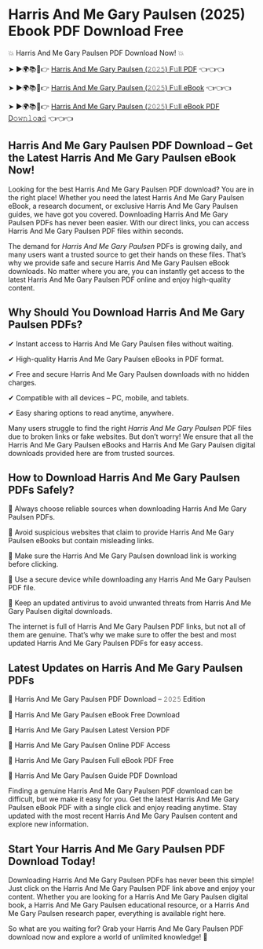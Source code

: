 # Harris And Me Gary Paulsen (2025) Ebook PDF Download Free

💥 Harris And Me Gary Paulsen PDF Download Now! 💥

➤ ►🌍📚📱👉 [Harris And Me Gary Paulsen (𝟸𝟶𝟸𝟻) F𝚞ll PDF](https://getpdf.xyz/harris-and-me-gary-paulsen) 👈👈👈


➤ ►🌍📚📱👉 [Harris And Me Gary Paulsen (𝟸𝟶𝟸𝟻) F𝚞ll eBook](https://getpdf.xyz/harris-and-me-gary-paulsen) 👈👈👈


➤ ►🌍📚📱👉 [Harris And Me Gary Paulsen (𝟸𝟶𝟸𝟻) F𝚞ll eBook PDF D𝚘𝚠𝚗𝚕𝚘a𝚍](https://getpdf.xyz/harris-and-me-gary-paulsen) 👈👈👈


## Harris And Me Gary Paulsen PDF Download – Get the Latest Harris And Me Gary Paulsen eBook Now!

Looking for the best Harris And Me Gary Paulsen PDF download? You are in the right place! Whether you need the latest Harris And Me Gary Paulsen eBook, a research document, or exclusive Harris And Me Gary Paulsen guides, we have got you covered. Downloading Harris And Me Gary Paulsen PDFs has never been easier. With our direct links, you can access Harris And Me Gary Paulsen PDF files within seconds.

The demand for *Harris And Me Gary Paulsen* PDFs is growing daily, and many users want a trusted source to get their hands on these files. That’s why we provide safe and secure Harris And Me Gary Paulsen eBook downloads. No matter where you are, you can instantly get access to the latest Harris And Me Gary Paulsen PDF online and enjoy high-quality content.

## Why Should You Download Harris And Me Gary Paulsen PDFs?

✔ Instant access to Harris And Me Gary Paulsen files without waiting.

✔ High-quality Harris And Me Gary Paulsen eBooks in PDF format.

✔ Free and secure Harris And Me Gary Paulsen downloads with no hidden charges.

✔ Compatible with all devices – PC, mobile, and tablets.

✔ Easy sharing options to read anytime, anywhere.

Many users struggle to find the right *Harris And Me Gary Paulsen* PDF files due to broken links or fake websites. But don’t worry! We ensure that all the Harris And Me Gary Paulsen eBooks and Harris And Me Gary Paulsen digital downloads provided here are from trusted sources.

## How to Download Harris And Me Gary Paulsen PDFs Safely?

📌 Always choose reliable sources when downloading Harris And Me Gary Paulsen PDFs.

📌 Avoid suspicious websites that claim to provide Harris And Me Gary Paulsen eBooks but contain misleading links.

📌 Make sure the Harris And Me Gary Paulsen download link is working before clicking.

📌 Use a secure device while downloading any Harris And Me Gary Paulsen PDF file.

📌 Keep an updated antivirus to avoid unwanted threats from Harris And Me Gary Paulsen digital downloads.

The internet is full of Harris And Me Gary Paulsen PDF links, but not all of them are genuine. That’s why we make sure to offer the best and most updated Harris And Me Gary Paulsen PDFs for easy access.

## Latest Updates on Harris And Me Gary Paulsen PDFs

🔹 Harris And Me Gary Paulsen PDF Download – 𝟸𝟶𝟸𝟻 Edition

🔹 Harris And Me Gary Paulsen eBook Free Download

🔹 Harris And Me Gary Paulsen Latest Version PDF

🔹 Harris And Me Gary Paulsen Online PDF Access

🔹 Harris And Me Gary Paulsen Full eBook PDF Free

🔹 Harris And Me Gary Paulsen Guide PDF Download

Finding a genuine Harris And Me Gary Paulsen PDF download can be difficult, but we make it easy for you. Get the latest Harris And Me Gary Paulsen eBook PDF with a single click and enjoy reading anytime. Stay updated with the most recent Harris And Me Gary Paulsen content and explore new information.

## Start Your Harris And Me Gary Paulsen PDF Download Today!

Downloading Harris And Me Gary Paulsen PDFs has never been this simple! Just click on the Harris And Me Gary Paulsen PDF link above and enjoy your content. Whether you are looking for a Harris And Me Gary Paulsen digital book, a Harris And Me Gary Paulsen educational resource, or a Harris And Me Gary Paulsen research paper, everything is available right here.

So what are you waiting for? Grab your Harris And Me Gary Paulsen PDF download now and explore a world of unlimited knowledge! 🚀